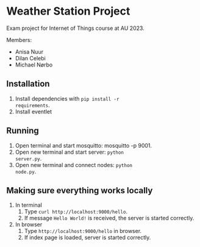 # Weather Station Project

Exam project for Internet of Things course at AU 2023.

Members:
- Anisa Nuur
- Dilan Celebi
- Michael Nørbo

## Installation
1) Install dependencies with <code>pip install -r requirements</code>.
2) Install eventlet

## Running 
1) Open terminal and start mosquitto: </code>mosquitto -p 9001</code>.
2) Open new terminal and start server: <code>python server.py</code>.
3) Open new terminal and connect nodes: <code>python node.py</code>.

## Making sure everything works locally
1) In terminal
   1) Type <code>curl http://localhost:9000/hello</code>.
   2) If message <code>Hello World!</code> is received, the server is started correctly.
2) In browser
   1) Type <code>http://localhost:9000/hello</code> in browser.
   2) If index page is loaded, server is started correctly.
